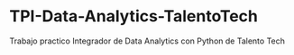 # TPI-Data-Analytics-TalentoTech
Trabajo practico Integrador de Data Analytics con Python de Talento Tech
